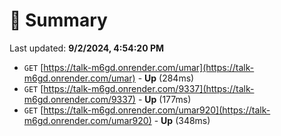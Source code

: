 # 📖 Summary
Last updated: **9/2/2024, 4:54:20 PM**

- `GET` [https://talk-m6gd.onrender.com/umar](https://talk-m6gd.onrender.com/umar) - **Up** (284ms)
- `GET` [https://talk-m6gd.onrender.com/9337](https://talk-m6gd.onrender.com/9337) - **Up** (177ms)
- `GET` [https://talk-m6gd.onrender.com/umar920](https://talk-m6gd.onrender.com/umar920) - **Up** (348ms)

